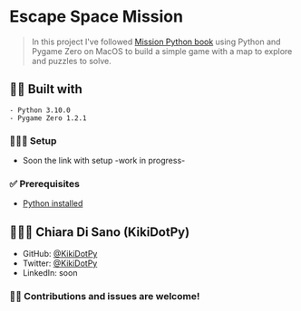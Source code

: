 # Escape Space Mission

> In this project I've followed [Mission Python book](https://nostarch.com/missionpython) using Python and Pygame Zero on MacOS to build a simple game with a map to explore and puzzles to solve.


## 👷🏻 Built with
    - Python 3.10.0
    - Pygame Zero 1.2.1
  
### 👨🏻‍🔧 Setup

- Soon the link with setup -work in progress-


### ✅ Prerequisites
- [Python installed](https://www.python.org/downloads/)



## 👩🏻‍💻 Chiara Di Sano (KikiDotPy)

- GitHub: [@KikiDotPy](https://github.com/KikiDotPy)
- Twitter: [@KikiDotPy](https://twitter.com/KikiDotPy)
- LinkedIn: soon


### 🤝🏻 Contributions and issues are welcome!

